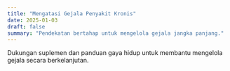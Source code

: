```yaml
---
title: "Mengatasi Gejala Penyakit Kronis"
date: 2025-01-03
draft: false
summary: "Pendekatan bertahap untuk mengelola gejala jangka panjang."
---
```


Dukungan suplemen dan panduan gaya hidup untuk membantu mengelola gejala secara berkelanjutan.